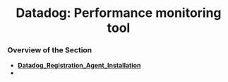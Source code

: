 <h1 align="center">Datadog: Performance monitoring tool</h1>

### Overview of the Section
* **[Datadog_Registration_Agent_Installation]()**
* **[]()**





